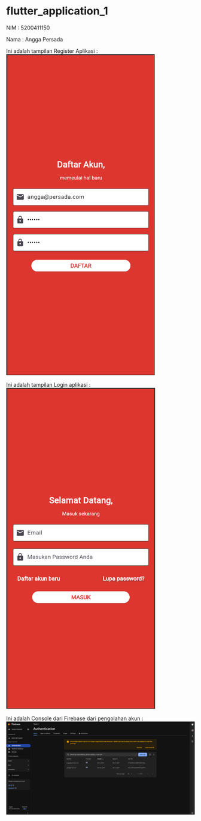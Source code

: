 # flutter_application_1

NIM : 5200411150  

Nama : Angga Persada


Ini adalah tampilan Register Aplikasi :
![Deskripsi Gambar](https://github.com/anggaprsada/5200411150_Flutter/blob/master/register.png)

Ini adalah tampilan Login aplikasi :
![Deskripsi Gambar](https://github.com/anggaprsada/5200411150_Flutter/blob/master/login.png)

Ini adalah Console dari Firebase dari pengolahan akun :
![Deskripsi Gambar](https://github.com/anggaprsada/5200411150_Flutter/blob/master/firebaseconsole.png)
